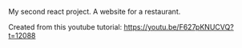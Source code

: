 My second react project. A website for a restaurant. 

Created from this youtube tutorial: https://youtu.be/F627pKNUCVQ?t=12088 
